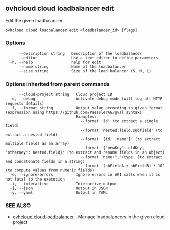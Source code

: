 ## ovhcloud cloud loadbalancer edit

Edit the given loadbalancer

```
ovhcloud cloud loadbalancer edit <loadbalancer_id> [flags]
```

### Options

```
      --description string   Description of the loadbalancer
      --editor               Use a text editor to define parameters
  -h, --help                 help for edit
      --name string          Name of the loadbalancer
      --size string          Size of the load balancer (S, M, L)
```

### Options inherited from parent commands

```
      --cloud-project string   Cloud project ID
  -d, --debug                  Activate debug mode (will log all HTTP requests details)
  -f, --format string          Output value according to given format (expression using https://github.com/PaesslerAG/gval syntax)
                               Examples:
                                 --format 'id' (to extract a single field)
                                 --format 'nested.field.subfield' (to extract a nested field)
                                 --format '[id, 'name']' (to extract multiple fields as an array)
                                 --format '{"newKey": oldKey, "otherKey": nested.field}' (to extract and rename fields in an object)
                                 --format 'name+","+type' (to extract and concatenate fields in a string)
                                 --format '(nbFieldA + nbFieldB) * 10' (to compute values from numeric fields)
  -e, --ignore-errors          Ignore errors in API calls when it is not fatal to the execution
  -i, --interactive            Interactive output
  -j, --json                   Output in JSON
  -y, --yaml                   Output in YAML
```

### SEE ALSO

* [ovhcloud cloud loadbalancer](ovhcloud_cloud_loadbalancer.md)	 - Manage loadbalancers in the given cloud project

